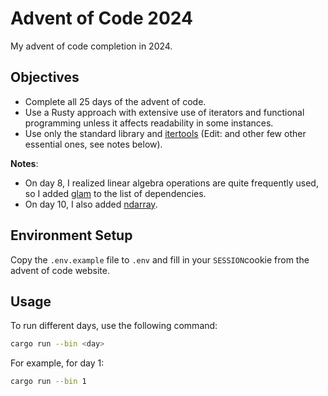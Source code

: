 # Advent of Code 2024

My advent of code completion in 2024.

## Objectives

- Complete all 25 days of the advent of code.
- Use a Rusty approach with extensive use of iterators and functional programming unless it affects readability in some instances.
- Use only the standard library and [itertools](https://crates.io/crates/itertools) (Edit: and other few other essential ones, see notes below).

**Notes**:
- On day 8, I realized linear algebra operations are quite frequently used, so I added [glam](https://crates.io/crates/glam) to the list of dependencies.
- On day 10, I also added [ndarray](https://crates.io/crates/ndarray).

## Environment Setup

Copy the `.env.example` file to `.env` and fill in your `SESSION`cookie from the advent of code website.

## Usage

To run different days, use the following command:

```bash
cargo run --bin <day>
```

For example, for day 1:

```bash
cargo run --bin 1
```